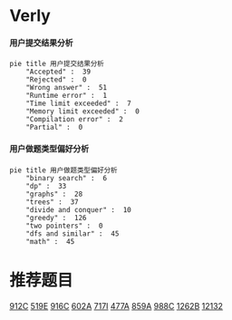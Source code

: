 # Verly

<!-- tabs:start -->



#### **用户提交结果分析**

```mermaid
pie title 用户提交结果分析
    "Accepted" :  39
    "Rejected" :  0
    "Wrong answer" :  51
    "Runtime error" :  1
    "Time limit exceeded" :  7
    "Memory limit exceeded" :  0
    "Compilation error" :  2
    "Partial" :  0
```

#### **用户做题类型偏好分析**

```mermaid
pie title 用户做题类型偏好分析
    "binary search" :  6
    "dp" :  33
    "graphs" :  28
    "trees" :  37
    "divide and conquer" :  10
    "greedy" :  126
    "two pointers" :  0
    "dfs and similar" :  45
    "math" :  45
```



<!-- tabs:end -->
# 推荐题目
[912C](https://codeforces.com/contest/912/problem/C)
[519E](https://codeforces.com/contest/519/problem/E)
[916C](https://codeforces.com/contest/916/problem/C)
[602A](https://codeforces.com/contest/602/problem/A)
[717I](https://codeforces.com/contest/717/problem/I)
[477A](https://codeforces.com/contest/477/problem/A)
[859A](https://codeforces.com/contest/859/problem/A)
[988C](https://codeforces.com/contest/988/problem/C)
[1262B](https://codeforces.com/contest/1262/problem/B)
[12132](https://codeforces.com/contest/1213/problem/2)
